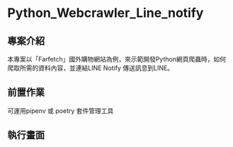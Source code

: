 # Python_Webcrawler_Line_notify
專案介紹
-
本專案以「Farfetch」國外購物網站為例，來示範開發Python網頁爬蟲時，如何爬取所需的資料內容，並連結LINE Notify 傳送訊息到LINE。

前置作業
-
可運用pipenv 或 poetry 套件管理工具


執行畫面
-




